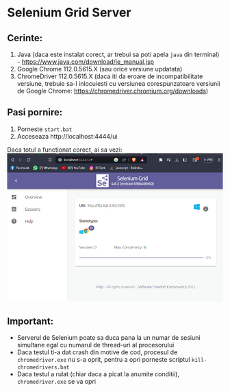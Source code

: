 # Selenium Grid Server

## Cerinte:
1. Java (daca este instalat corect, ar trebui sa poti apela `java` din terminal) - https://www.java.com/download/ie_manual.jsp
2. Google Chrome 112.0.5615.X (sau orice versiune updatata)
3. ChromeDriver 112.0.5615.X (daca iti da eroare de incompatibilitate versiune, trebuie sa-l inlocuiesti cu versiunea corespunzatoare versiunii de Google Chrome: https://chromedriver.chromium.org/downloads)

## Pasi pornire:
1. Porneste `start.bat`
3. Acceseaza http://localhost:4444/ui

Daca totul a functionat corect, ai sa vezi:
![hubPage](hub.png)

## Important:
- Serverul de Selenium poate sa duca pana la un numar de sesiuni simultane egal cu numarul de thread-uri al procesorului
- Daca testul ti-a dat crash din motive de cod, procesul de `chromedriver.exe` nu s-a oprit, pentru a opri porneste scriptul `kill-chromedrivers.bat`
- Daca testul a rulat (chiar daca a picat la anumite conditii), `chromedriver.exe` se va opri